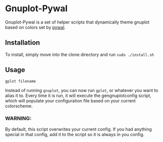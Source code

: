# Gnuplot-Pywal

Gnuplot-Pywal is a set of helper scripts that dynamically theme gnuplot based on colors set by [pywal](https://github.com/dylanaraps/pywal).


## Installation

To install, simply move into the clone directory and run `sudo ./install.sh`

## Usage

`gplot filename`

Instead of running `gnuplot`, you can now run `gplot`, or whatever you want to alias it to. Every time it is run, it will execute the gengnuplotconfig script, which will populate your configuration file based on your current colorscheme.

### WARNING:
By default, this script overwrites your current config. If you had anything special in that config, add it to the script so it is always in you config.

